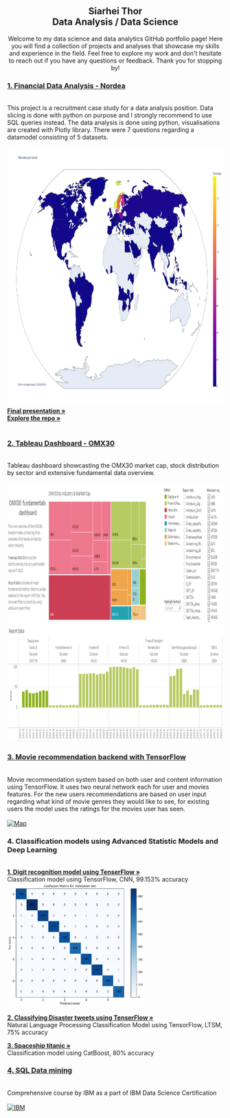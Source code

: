 

<!-- PROJECT LOGO -->
  
  
<h2 align="center">
  Siarhei Thor <br /> Data Analysis / Data Science </h2>  


  <p align="center">
     Welcome to my data science and data analytics GitHub portfolio page! Here you will find a collection of projects and analyses that showcase my skills and experience in the field. Feel free to explore my work and don't hesitate to reach out if you have any questions or feedback. Thank you for stopping by!
  </p>
 </div>

  <!-- ############################################# -->

<h3 align="left">
  <a href="https://github.com/SiarheiThor/case-nordea"><strong> 1. Financial Data Analysis - Nordea </strong></a>
</h3>   
 

 <p align="left">
    <br />
    This project is a recruitment case study for a data analysis position. Data slicing is done with python on purpose and I strongly recommend to use SQL queries instead. The data analysis is done using python, visualisations are created with Plotly library. There were 7 questions regarding a datamodel consisting of 5 datasets. 
    <br />
    <br />
    <a href="https://htmlpreview.github.io/?https://github.com/SiarheiThor/case-nordea/blob/main/graphs/choropleth_map.html">
    <img src="https://github.com/SiarheiThor/case-nordea/blob/main/graphs/assets_per_country.png" alt="Map" height="600">
    </a>
    <a href="https://github.com/SiarheiThor/case-nordea/blob/main/presentation/Final%20Presentation.pdf"><strong>Final presentation »</strong></a>
    <br />
    <a href="https://github.com/SiarheiThor/case-nordea"><strong>Explore the repo »</strong></a>
    <br />
    <br />
 </p> 

  <!-- ############################################# -->
  
  <h3 align="left">
  <a href="https://public.tableau.com/views/OMX30_Temp/OMX30SummaryDashboard?:language=en-US&publish=yes&:display_count=n&:origin=viz_share_link"><strong> 2. Tableau Dashboard - OMX30 </strong></a>
</h3>   
 

 <p align="left">
    <br />
    Tableau dashboard showcasting the OMX30 market cap, stock distribution by sector and extensive fundamental data overview. 
    <br />
    <br />
    <a href="https://public.tableau.com/views/OMX30_Temp/OMX30SummaryDashboard?:language=en-US&publish=yes&:display_count=n&:origin=viz_share_link">
    <img src="https://github.com/SiarheiThor/data_related_projects/blob/main/graphs/OMX30_fundamentals_tableau.png" alt="Map"  height="600">
    <br />
 </p> 

  <!-- ############################################# -->




<h3 align="left">
  <a href="https://github.com/SiarheiThor/data_related_projects/blob/main/movie_recommender/008_movieRecSystemNN.ipynb"><strong> 3. Movie recommendation backend with TensorFlow </strong></a>
</h3>   
 

 <p align="left">
    <br />
    Movie recommendation system based on both user and content information using TensorFlow. It uses two neural network each for user and movies features. For the new users recommendations are based on user input regarding what kind of movie genres they would like to see, for existing users the model uses the ratings for the movies user has seen.    
    <br />
    <br />
    <a href="">
    <img src="https://" alt="Map" width="1000" height="600">
    </a>

 </p> 

  <!-- ############################################# -->


<h3 align="left">
  <strong> 4. Classification models using Advanced Statistic Models and Deep Learning </strong>
</h3>   
 

 <p align="left">
    <br />
  <a href="https://github.com/SiarheiThor/IBM-Data-Science/blob/main/kaggle_knowledge/018_Digit_Recognizer_CNN.ipynb"><strong>1. Digit recognition model using TenserFlow »</strong></a>
  <br />
  Classification model using TensorFlow, CNN, 99.153% accuracy
  <br />
    <a href="">
    <img src="https://github.com/SiarheiThor/data_related_projects/blob/main/graphs/ConfusionMatrixDigits.png" alt="IBM" width="320">
    </a>
  <br />
  
  
  <a href="https://github.com/SiarheiThor/IBM-Data-Science/blob/main/kaggle_knowledge/018_Digit_Recognizer_CNN.ipynb"><strong>2. Classifying Disaster tweets using TenserFlow »</strong></a>
  <br />
    Natural Language Processing Classification Model using TensorFlow, LTSM, 75% accuracy
  <br />

  
  <a href="https://github.com/SiarheiThor/data_related_projects/blob/main/kaggle_knowledge/016_KaggleCompetition_Classification.ipynb"><strong>3. Spaceship titanic »</strong></a>
  <br />
  Classification model using CatBoost, 80% accuracy
  <br />

  
 </p> 

  
<h3 align="left">
  <a href="https://github.com/SiarheiThor/data_related_projects/blob/main/SQL/SQL_DATA_Practice.ipynb"><strong> 4. SQL Data mining </strong></a>
</h3>   
 

 <p align="left">
    <br />
Comprehensive course by IBM as a part of IBM Data Science Certification
    <br />
    <br />
    <a href="">
    <img src="https://upload.wikimedia.org/wikipedia/commons/thumb/f/fc/IBM_logo_in.jpg/320px-IBM_logo_in.jpg" alt="IBM" width="160">
    </a>

 </p> 


  
  
  
  
  
  
  
  
  
  
  
  <!-- MARKDOWN LINKS & IMAGES -->
<!-- https://www.markdownguide.org/basic-syntax/#reference-style-links -->
[contributors-shield]: https://img.shields.io/github/contributors/github_username/repo_name.svg?style=for-the-badge
[contributors-url]: https://github.com/github_username/repo_name/graphs/contributors
[forks-shield]: https://img.shields.io/github/forks/github_username/repo_name.svg?style=for-the-badge
[forks-url]: https://github.com/github_username/repo_name/network/members
[stars-shield]: https://img.shields.io/github/stars/github_username/repo_name.svg?style=for-the-badge
[stars-url]: https://github.com/github_username/repo_name/stargazers
[issues-shield]: https://img.shields.io/github/issues/github_username/repo_name.svg?style=for-the-badge
[issues-url]: https://github.com/github_username/repo_name/issues
[license-shield]: https://img.shields.io/github/license/github_username/repo_name.svg?style=for-the-badge
[license-url]: https://github.com/github_username/repo_name/blob/master/LICENSE.txt
[linkedin-shield]: https://img.shields.io/badge/-LinkedIn-black.svg?style=for-the-badge&logo=linkedin&colorB=555
[linkedin-url]: https://linkedin.com/in/linkedin_username
[product-screenshot]: images/screenshot.png
[Next.js]: https://img.shields.io/badge/next.js-000000?style=for-the-badge&logo=nextdotjs&logoColor=white
[Next-url]: https://nextjs.org/
[React.js]: https://img.shields.io/badge/React-20232A?style=for-the-badge&logo=react&logoColor=61DAFB
[React-url]: https://reactjs.org/
[Vue.js]: https://img.shields.io/badge/Vue.js-35495E?style=for-the-badge&logo=vuedotjs&logoColor=4FC08D
[Vue-url]: https://vuejs.org/
[Angular.io]: https://img.shields.io/badge/Angular-DD0031?style=for-the-badge&logo=angular&logoColor=white
[Angular-url]: https://angular.io/
[Svelte.dev]: https://img.shields.io/badge/Svelte-4A4A55?style=for-the-badge&logo=svelte&logoColor=FF3E00
[Svelte-url]: https://svelte.dev/
[Laravel.com]: https://img.shields.io/badge/Laravel-FF2D20?style=for-the-badge&logo=laravel&logoColor=white
[Laravel-url]: https://laravel.com
[Bootstrap.com]: https://img.shields.io/badge/Bootstrap-563D7C?style=for-the-badge&logo=bootstrap&logoColor=white
[Bootstrap-url]: https://getbootstrap.com
[JQuery.com]: https://img.shields.io/badge/jQuery-0769AD?style=for-the-badge&logo=jquery&logoColor=white
[JQuery-url]: https://jquery.com 
